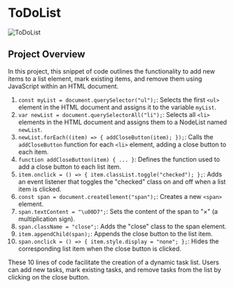 # ToDoList

![ToDoList](/ToDoList/Yapılacaklar.gif)

## Project Overview

In this project, this snippet of code outlines the functionality to add new items to a list element, mark existing items, and remove them using JavaScript within an HTML document.

1. `const myList = document.querySelector("ul");`: Selects the first `<ul>` element in the HTML document and assigns it to the variable `myList`.
2. `var newList = document.querySelectorAll("li");`: Selects all `<li>` elements in the HTML document and assigns them to a NodeList named `newList`.
3. `newList.forEach((item) => { addCloseButton(item); });`: Calls the `addCloseButton` function for each `<li>` element, adding a close button to each item.
4. `function addCloseButton(item) { ... }`: Defines the function used to add a close button to each list item.
5. `item.onclick = () => { item.classList.toggle("checked"); };`: Adds an event listener that toggles the "checked" class on and off when a list item is clicked.
6. `const span = document.createElement("span");`: Creates a new `<span>` element.
7. `span.textContent = "\u00D7";`: Sets the content of the span to "×" (a multiplication sign).
8. `span.className = "close";`: Adds the "close" class to the span element.
9. `item.appendChild(span);`: Appends the close button to the list item.
10. `span.onclick = () => { item.style.display = "none"; };`: Hides the corresponding list item when the close button is clicked.

These 10 lines of code facilitate the creation of a dynamic task list. Users can add new tasks, mark existing tasks, and remove tasks from the list by clicking on the close button.
